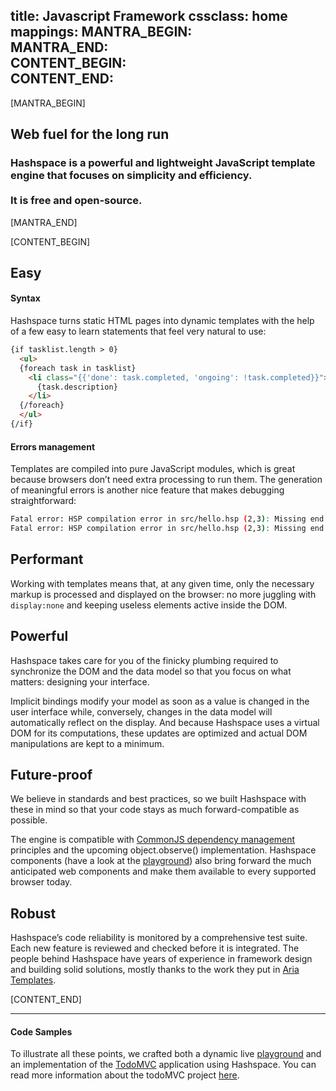 title: Javascript Framework
cssclass: home
mappings:
  MANTRA_BEGIN: <div class="mantra">
  MANTRA_END: </div>
  CONTENT_BEGIN: <article class="columns"><div class="column">
  CONTENT_END: </div></article>
---

[MANTRA_BEGIN]
## Web fuel for the long run
### Hashspace is a powerful and lightweight JavaScript template engine that focuses on simplicity and efficiency. <br /><br />It is free and open-source.
[MANTRA_END]

[CONTENT_BEGIN]
## Easy
#### Syntax
Hashspace turns static HTML pages into dynamic templates with the help of a few easy to learn statements that feel very natural to use:

```html
{if tasklist.length > 0}
  <ul>
  {foreach task in tasklist}
    <li class="{{'done': task.completed, 'ongoing': !task.completed}}">
      {task.description}
    </li>
  {/foreach}
  </ul>
{/if}
```

#### Errors management

Templates are compiled into pure JavaScript modules, which is great because browsers don’t need extra processing to run them.
The generation of meaningful errors is another nice feature that makes debugging straightforward:

```bash
Fatal error: HSP compilation error in src/hello.hsp (2,3): Missing end if statement
Fatal error: HSP compilation error in src/hello.hsp (2,3): Missing end element &lt;/h1>
```

## Performant

Working with templates means that, at any given time, only the necessary markup is processed and displayed on the browser: no more juggling with `display:none` and keeping useless elements active inside the DOM.

## Powerful

Hashspace takes care for you of the finicky plumbing required to synchronize the DOM and the data model so that you focus on what matters: designing your interface.

Implicit bindings modify your model as soon as a value is changed in the user interface while, conversely, changes in the data model will automatically reflect on the display.
And because Hashspace uses a virtual DOM for its computations, these updates are optimized and actual DOM manipulations are kept to a minimum.

## Future-proof

We believe in standards and best practices, so we built Hashspace with these in mind so that your code stays as much forward-compatible as possible.

The engine is compatible with [CommonJS dependency management](http://noder-js.ariatemplates.com) principles and the upcoming object.observe() implementation.
Hashspace components (have a look at the [playground](/playground/)) also bring forward the much anticipated web components and make them available to every supported browser today.


## Robust

Hashspace’s code reliability is monitored by a comprehensive test suite.
Each new feature is reviewed and checked before it is integrated.
The people behind Hashspace have years of experience in framework design and building solid solutions, mostly thanks to the work they put in [Aria Templates](http://ariatemplates.com).

[CONTENT_END]

---

#### Code Samples

To illustrate all these points, we crafted both a dynamic live [playground](/playground/) and an implementation of the [TodoMVC](/todomvc/) application using Hashspace. You can read more information about the todoMVC project [here](http://todomvc.com/).

